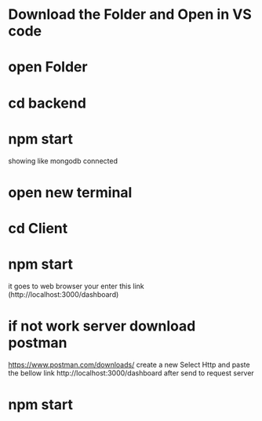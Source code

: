 # Download the Folder and Open in VS code
# open Folder
# cd backend
# npm start 
   showing like mongodb connected
# open new terminal
# cd Client
# npm start
 it goes to web browser 
 your enter this link (http://localhost:3000/dashboard)
# if not work server download postman
  https://www.postman.com/downloads/
  create a new 
   Select Http and paste the bellow link 
   http://localhost:3000/dashboard
   after send to request server
# npm start

  
  
